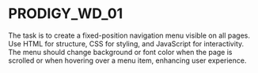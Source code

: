 # PRODIGY_WD_01
The task is to create a fixed-position navigation menu visible on all pages. Use HTML for structure, CSS for styling, and JavaScript for interactivity. The menu should change background or font color when the page is scrolled or when hovering over a menu item, enhancing user experience.
